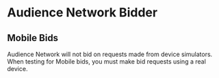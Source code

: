 # Audience Network Bidder

## Mobile Bids

Audience Network will not bid on requests made from device simulators.
When testing for Mobile bids, you must make bid requests using a real device.